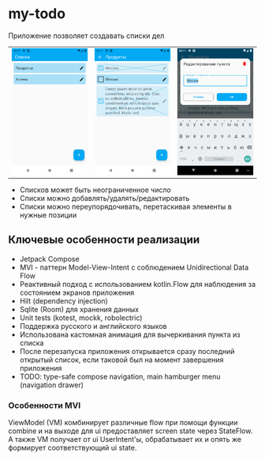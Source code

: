 # my-todo

Приложение позволяет создавать списки дел

|                                     |                                                |                                                                        |
|-------------------------------------|------------------------------------------------|------------------------------------------------------------------------|
| ![](docs/images/Lists.png "Списки") | ![](docs/images/Items.png "Содержимое списка") | ![](docs/images/EditItemDialog.png "Диалог редактирования/добавления") |

* Списков может быть неограниченное число
* Списки можно добавлять/удалять/редактировать
* Списки можно переупорядочивать, перетаскивая элементы в нужные позиции

## Ключевые особенности реализации
* Jetpack Compose
* MVI - паттерн Model-View-Intent с соблюдением Unidirectional Data Flow
* Реактивный подход с использованием kotlin.Flow для наблюдения за состоянием экранов приложения
* Hilt (dependency injection)
* Sqlite (Room) для хранения данных
* Unit tests (kotest, mockk, robolectric)
* Поддержка русского и английского языков
* Использована кастомная анимация для вычеркивания пункта из списка
* После перезапуска приложения открывается сразу последний открытый список, если таковой был на момент завершения приложения
* TODO: type-safe compose navigation, main hamburger menu (navigation drawer)

### Особенности MVI
ViewModel (VM) комбинирует различные flow при помощи функции combine и на выходе
для ui предоставляет screen state через StateFlow. А также VM получает от ui UserIntent'ы,
обрабатывает их и опять же формирует соответствующий ui state.